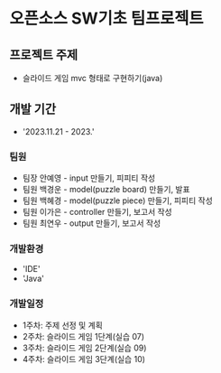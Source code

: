 # 오픈소스 SW기초 팀프로젝트

## 프로젝트 주제
- 슬라이드 게임 mvc 형태로 구현하기(java)

## 개발 기간
- '2023.11.21 - 2023.'

### 팀원
- 팀장 안예영 - input 만들기, 피피티 작성
- 팀원 백경운 - model(puzzle board) 만들기, 발표
- 팀원 백혜경 - model(puzzle piece) 만들기, 피피티 작성
- 팀원 이가은 - controller 만들기, 보고서 작성
- 팀원 최연우 - output 만들기, 보고서 작성

### 개발환경
- 'IDE'
- 'Java'

### 개발일정
- 1주차: 주제 선정 및 계획
- 2주차: 슬라이드 게임 1단계(실습 07)
- 3주차: 슬라이드 게임 2단계(실습 09)
- 4주차: 슬라이드 게임 3단계(실습 10)
